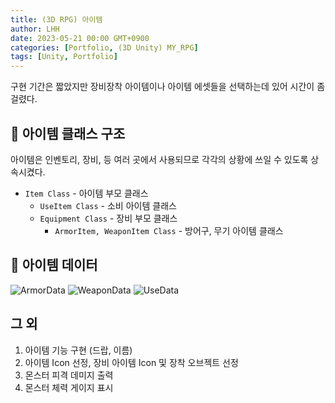```yaml
---
title: (3D RPG) 아이템
author: LHH
date: 2023-05-21 00:00 GMT+0900
categories: [Portfolio, (3D Unity) MY_RPG]
tags: [Unity, Portfolio]
---
```


구현 기간은 짧았지만 장비장착 아이템이나 아이템 에셋들을 선택하는데 있어 시간이 좀 걸렸다.

## 🧮 아이템 클래스 구조
아이템은 인벤토리, 장비, 등 여러 곳에서 사용되므로 각각의 상황에 쓰일 수 있도록 상속시켰다.
- `Item Class` - 아이템 부모 클래스
    - `UseItem Class` - 소비 아이템 클래스
    - `Equipment Class` - 장비 부모 클래스
        - `ArmorItem, WeaponItem Class` - 방어구, 무기 아이템 클래스

## 📝 아이템 데이터
![ArmorData](https://github.com/LHuHyeon/LHuHyeon.github.io/assets/110723307/6188f8eb-9366-4d3e-b2d4-e068a0aaa21a)
![WeaponData](https://github.com/LHuHyeon/LHuHyeon.github.io/assets/110723307/94b65aed-ac41-4b14-9f04-81074c05893c)
![UseData](https://github.com/LHuHyeon/LHuHyeon.github.io/assets/110723307/8b73e778-738a-4848-8402-ff3404043783)

## 그 외
1. 아이템 기능 구현 (드랍, 이름)
2. 아이템 Icon 선정, 장비 아이템 Icon 및 장착 오브젝트 선정
3. 몬스터 피격 데미지 출력
4. 몬스터 체력 게이지 표시
